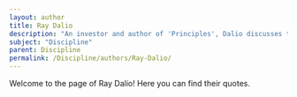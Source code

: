 ```yaml
---
layout: author
title: Ray Dalio
description: "An investor and author of 'Principles', Dalio discusses the importance of discipline in both investing and life decisions, advocating for systematic thinking."
subject: "Discipline"
parent: Discipline
permalink: /Discipline/authors/Ray-Dalio/
---
```


Welcome to the page of Ray Dalio! Here you can find their quotes.
